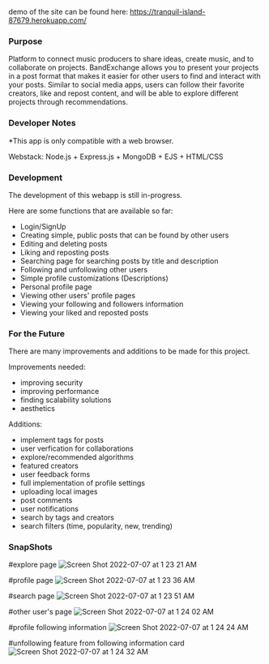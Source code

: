 demo of the site can be found here: https://tranquil-island-87679.herokuapp.com/

### Purpose
Platform to connect music producers to share ideas, create music, and to collaborate on projects.
BandExchange allows you to present your projects in a post format that makes it easier for other users to find and interact with your posts.
Similar to social media apps, users can follow their favorite creators, like and repost content, and will be able to explore different projects through recommendations. 

### Developer Notes
*This app is only compatible with a web browser.

Webstack: 
Node.js + Express.js + MongoDB + EJS + HTML/CSS

### Development
The development of this webapp is still in-progress.

Here are some functions that are available so far:
- Login/SignUp
- Creating simple, public posts that can be found by other users
- Editing and deleting posts
- Liking and reposting posts
- Searching page for searching posts by title and description
- Following and unfollowing other users
- Simple profile customizations (Descriptions)
- Personal profile page
- Viewing other users' profile pages
- Viewing your following and followers information
- Viewing your liked and reposted posts

### For the Future
There are many improvements and additions to be made for this project.

Improvements needed:
- improving security
- improving performance
- finding scalability solutions
- aesthetics

Additions:
- implement tags for posts
- user verfication for collaborations
- explore/recommended algorithms
- featured creators 
- user feedback forms
- full implementation of profile settings
- uploading local images
- post comments
- user notifications
- search by tags and creators
- search filters (time, popularity, new, trending)

### SnapShots
#explore page
![Screen Shot 2022-07-07 at 1 23 21 AM](https://user-images.githubusercontent.com/50627842/177698432-719ff23c-2ab9-4ce6-80bc-0f847f0b4eb5.png)

#profile page
![Screen Shot 2022-07-07 at 1 23 36 AM](https://user-images.githubusercontent.com/50627842/177698449-edbd7b07-1727-4a7e-9ad4-9ec79eed1d55.png)

#search page
![Screen Shot 2022-07-07 at 1 23 51 AM](https://user-images.githubusercontent.com/50627842/177698458-d39931d4-c345-4bcc-8320-3eacd71af445.png)

#other user's page
![Screen Shot 2022-07-07 at 1 24 02 AM](https://user-images.githubusercontent.com/50627842/177698467-940dc8b5-d186-44b0-b5a4-0c2045faf2f9.png)

#profile following information
![Screen Shot 2022-07-07 at 1 24 24 AM](https://user-images.githubusercontent.com/50627842/177698473-5c0206a3-0bcc-40ac-872b-df0d2c15635f.png)

#unfollowing feature from following information card
![Screen Shot 2022-07-07 at 1 24 32 AM](https://user-images.githubusercontent.com/50627842/177698481-00033a5c-06fa-4379-9d3f-59ad71d36f80.png)
